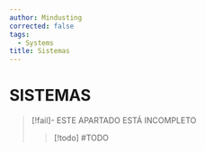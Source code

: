 ```yaml
---
author: Mindusting
corrected: false
tags:
  - Systems
title: Sistemas
---
```


# SISTEMAS

> [!fail]- ESTE APARTADO ESTÁ INCOMPLETO
> > [!todo] #TODO

